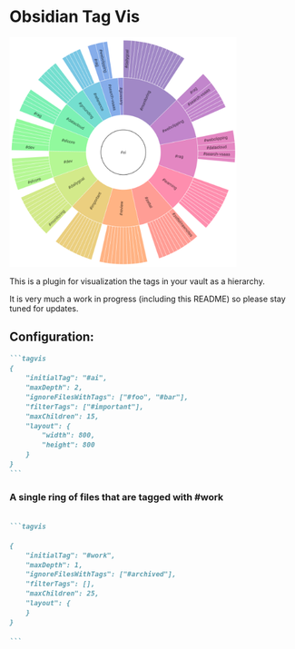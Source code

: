 # Obsidian Tag Vis

<img width="400" src="./screenshot.png" />

This is a plugin for visualization the tags in your vault as a hierarchy.  

It is very much a work in progress (including this README) so please stay tuned for updates.

## Configuration:



~~~markdown
```tagvis
{
	"initialTag": "#ai",
	"maxDepth": 2,
    "ignoreFilesWithTags": ["#foo", "#bar"],
	"filterTags": ["#important"],
    "maxChildren": 15,
	"layout": {
		"width": 800,
		"height": 800
	}
}
```
~~~

### A single ring of files that are tagged with #work

~~~markdown

```tagvis

{
	"initialTag": "#work",
	"maxDepth": 1,
	"ignoreFilesWithTags": ["#archived"],
	"filterTags": [],
	"maxChildren": 25,
	"layout": {
	}
}

```
~~~